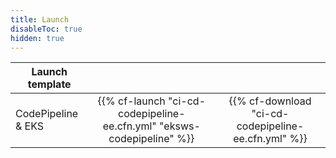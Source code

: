 ```yaml
---
title: Launch
disableToc: true
hidden: true
---
```

| Launch template |  |  |
| ------ |:------:|:--------:|
| CodePipeline & EKS |  {{% cf-launch "ci-cd-codepipeline-ee.cfn.yml" "eksws-codepipeline" %}} | {{% cf-download "ci-cd-codepipeline-ee.cfn.yml" %}}  |
